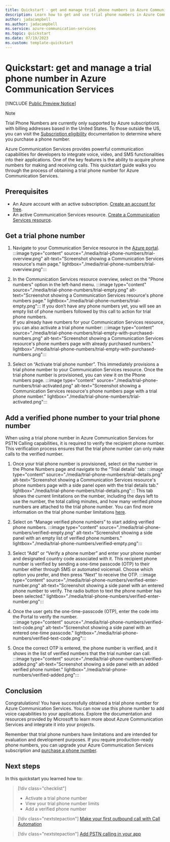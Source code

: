 ```yaml
---
title: Quickstart - get and manage trial phone numbers in Azure Communication Services
description: Learn how to get and use trial phone numbers in Azure Communication Services.
author: jadacampbell
ms.author: jadacampbell
ms.service: azure-communication-services
ms.topic: quickstart
ms.date: 07/19/2023
ms.custom: template-quickstart
---
```


# Quickstart: get and manage a trial phone number in Azure Communication Services

[!INCLUDE [Public Preview Notice](../../includes/public-preview-include.md)]

> [!NOTE]
> Trial Phone Numbers are currently only supported by Azure subscriptions with billing addresses based in the United States. To those outside the US, you can visit the [Subscription eligibility](../../concepts/numbers/sub-eligibility-number-capability.md) documentation to determine where you purchase a phone number. 

Azure Communication Services provides powerful communication capabilities for developers to integrate voice, video, and SMS functionalities into their applications. One of the key features is the ability to acquire phone numbers for making and receiving calls. This quickstart guide walks you through the process of obtaining a trial phone number for Azure Communication Services. 

## Prerequisites

- An Azure account with an active subscription. [Create an account for free](https://azure.microsoft.com/free/?WT.mc_id=A261C142F).
- An active Communication Services resource. [Create a Communication Services resource](../create-communication-resource.md).

## Get a trial phone number

1. Navigate to your Communication Service resource in the [Azure portal](https://portal.azure.com). 
:::image type="content" source="./media/trial-phone-numbers/trial-overview.png" alt-text="Screenshot showing a Communication Services resource's main page." lightbox="./media/trial-phone-numbers/trial-overview.png":::

2. In the Communication Services resource overview, select on the "Phone numbers" option in the left-hand menu. 
:::image type="content" source="./media/trial-phone-numbers/trial-empty.png" alt-text="Screenshot showing a Communication Services resource's phone numbers page." lightbox="./media/trial-phone-numbers/trial-empty.png":::
If you don’t have any phone numbers yet, you will see an empty list of phone numbers followed by this call to action for trial phone numbers.  
If you already have numbers for your Communication Services resource, you can also activate a trial phone number: 
:::image type="content" source="./media/trial-phone-numbers/trial-empty-with-purchased-numbers.png" alt-text="Screenshot showing a Communication Services resource's phone numbers page with already purchased numbers." lightbox="./media/trial-phone-numbers/trial-empty-with-purchased-numbers.png":::

3. Select on “Activate trial phone number”. This immediately provisions a trial phone number to your Communication Services resource.  Once the trial phone number is provisioned, you can view it on the Phone numbers page. 
:::image type="content" source="./media/trial-phone-numbers/trial-activated.png" alt-text="Screenshot showing a Communication Services resource's phone numbers page with a trial phone number." lightbox="./media/trial-phone-numbers/trial-activated.png":::

## Add a verified phone number to your trial phone number
When using a trial phone number in Azure Communication Services for PSTN Calling capabilities, it is required to verify the recipient phone number. This verification process ensures that the trial phone number can only make calls to the verified number. 

1. Once your trial phone number is provisioned, select on the number in the Phone Numbers page and navigate to the “Trial details” tab: 
:::image type="content" source="./media/trial-phone-numbers/trial-details.png" alt-text="Screenshot showing a Communication Services resource's phone numbers page with a side panel open with the trial details tab." lightbox="./media/trial-phone-numbers/trial-details.png":::
This tab shows the current limitations on the number, including the days left to use the number, the total calling minutes, and how many verified phone numbers are attached to the trial phone number. You can find more information on the trial phone number limitations [here](../../concepts/telephony/trial-phone-numbers-faq.md).

2. Select on “Manage verified phone numbers” to start adding verified phone numbers. 
:::image type="content" source="./media/trial-phone-numbers/verified-empty.png" alt-text="Screenshot showing a side panel with an empty list of verified phone numbers." lightbox="./media/trial-phone-numbers/verified-empty.png":::

3. Select “Add” or “Verify a phone number” and enter your phone number and designated country code associated with it. This recipient phone number is verified by sending a one-time passcode (OTP) to their number either through SMS or automated voicemail. Choose which option you prefer, and then press “Next” to receive the OTP. 
:::image type="content" source="./media/trial-phone-numbers/verified-enter-number.png" alt-text="Screenshot showing a side panel with an entered phone number to verify. The radio button to text the phone number has been selected." lightbox="./media/trial-phone-numbers/verified-enter-number.png":::

4. Once the user gets the one-time-passcode (OTP), enter the code into the Portal to verify the number.  
:::image type="content" source="./media/trial-phone-numbers/verified-text-code.png" alt-text="Screenshot showing a side panel with an entered one-time passcode." lightbox="./media/trial-phone-numbers/verified-text-code.png":::

5. Once the correct OTP is entered, the phone number is verified, and it shows in the list of verified numbers that the trial number can call. 
:::image type="content" source="./media/trial-phone-numbers/verified-added.png" alt-text="Screenshot showing a side panel with an added verified phone number." lightbox="./media/trial-phone-numbers/verified-added.png"::: 

## Conclusion
Congratulations! You have successfully obtained a trial phone number for Azure Communication Services. You can now use this phone number to add voice capabilities to your applications. Explore the documentation and resources provided by Microsoft to learn more about Azure Communication Services and integrate it into your projects. 

Remember that trial phone numbers have limitations and are intended for evaluation and development purposes. If you require production-ready phone numbers, you can upgrade your Azure Communication Services subscription and [purchase a phone number](get-phone-number.md). 


## Next steps

In this quickstart you learned how to:

> [!div class="checklist"]
> * Activate a trial phone number
> * View your trial phone number limits
> * Add a verified phone number

> [!div class="nextstepaction"]
> [Make your first outbound call with Call Automation](../call-automation/quickstart-make-an-outbound-call.md)

> [!div class="nextstepaction"]
> [Add PSTN calling in your app](pstn-call.md)

